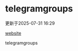 # telegramgroups
更新于2025-07-31 16:29

[website](https://allgroups.github.io/telegramgroups/)

telegramgroups
